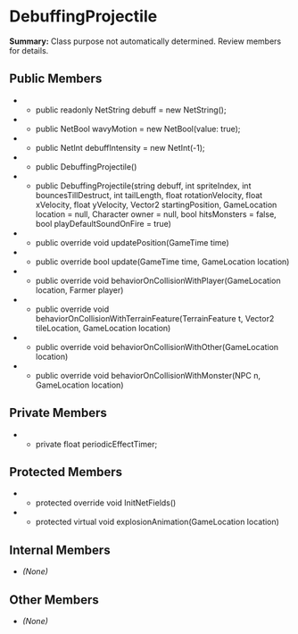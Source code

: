 # DebuffingProjectile

**Summary:** Class purpose not automatically determined. Review members for details.

## Public Members
- - public readonly NetString debuff = new NetString();
- - public NetBool wavyMotion = new NetBool(value: true);
- - public NetInt debuffIntensity = new NetInt(-1);
- - public DebuffingProjectile()
- - public DebuffingProjectile(string debuff, int spriteIndex, int bouncesTillDestruct, int tailLength, float rotationVelocity, float xVelocity, float yVelocity, Vector2 startingPosition, GameLocation location = null, Character owner = null, bool hitsMonsters = false, bool playDefaultSoundOnFire = true)
- - public override void updatePosition(GameTime time)
- - public override bool update(GameTime time, GameLocation location)
- - public override void behaviorOnCollisionWithPlayer(GameLocation location, Farmer player)
- - public override void behaviorOnCollisionWithTerrainFeature(TerrainFeature t, Vector2 tileLocation, GameLocation location)
- - public override void behaviorOnCollisionWithOther(GameLocation location)
- - public override void behaviorOnCollisionWithMonster(NPC n, GameLocation location)

## Private Members
- - private float periodicEffectTimer;

## Protected Members
- - protected override void InitNetFields()
- - protected virtual void explosionAnimation(GameLocation location)

## Internal Members
- *(None)*

## Other Members
- *(None)*
